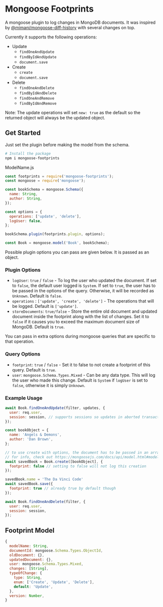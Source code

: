 # Mongoose Footprints

A mongoose plugin to log changes in MongoDB documents. It was inspired by [@mimani/mongoose-diff-history](https://github.com/mimani/mongoose-diff-history) with several changes on top.

Currently it supports the following operations:

- Update
  - `findOneAndUpdate`
  - `findByIdAndUpdate`
  - `document.save`
- Create
  - `create`
  - `document.save`
- Delete
  - `findOneAndDelete`
  - `findByIdAndDelete`
  - `findOneAndRemove`
  - `findByIdAndRemove`

Note: The update operations will set `new: true` as the default so the returned object will always be the updated object.

## Get Started

Just set the plugin before making the model from the schema.

```bash
# Install the package
npm i mongoose-footprints
```

ModelName.js

```js
const footprints = require('mongoose-footprints');
const mongoose = require('mongoose');

const bookSchema = mongoose.Schema({
  name: String,
  author: String,
});

const options = {
  operations: ['update', 'delete'],
  logUser: false,
};

bookSchema.plugin(footprints.plugin, options);

const Book = mongoose.model('Book', bookSchema);
```

Possible plugin options you can pass are given below. It is passed as an object.

### Plugin Options

- `logUser`: `true` / `false` - To log the user who updated the document. If set to `false`, the default user
  logged is `System`. If set to `true`, the user has to be passed in the options of the query. Otherwise, it will be recorded as `Unknown`. Default is `false`.
- `operations` : `['update', 'create', 'delete']` - The operations that will be logged. Default is `['update']`.
- `storeDocuments`: `true/false` - Store the entire old document and updated document inside the footprint along with the list of changes. Set it to `false` if it causes you to exceed the maximum document size of MongoDB. Default is `true`.

You can pass in extra options during mongoose queries that are specific to that operation.

### Query Options

- `footprint`: `true` / `false` - Set it to false to not create a footprint of this query. Default is `true`.
- `user`: `mongoose.Schema.Types.Mixed` - Can be any data type. This will log the user who made this change. Default is `System` if `logUser` is set to `false`, otherwise it is simply `Unknown`.

### Example Usage

```js
await Book.findOneAndUpdate(filter, updates, {
  user: req.user,
  session: session, // supports sessions so updates in aborted transactions won't be logged
});
```

```js
const bookObject = {
  name: 'Angels & Demons',
  author: 'Dan Brown',
};

// to use create with options, the document has to be passed in an array
// for info, check out https://mongoosejs.com/docs/api/model.html#model_Model-create
await savedBook = Book.create([bookObject], {
  footprint: false // setting to false will not log this creation
});

savedBook.name = 'The Da Vinci Code'
await savedBook.save({
  footprint: true // already true by default though
});
```

```js
await Book.findOneAndDelete(filter, {
  user: req.user,
  session: session,
});
```

## Footprint Model

```js
{
  modelName: String,
  documentId: mongoose.Schema.Types.ObjectId,
  oldDocument: {},
  updatedDocument: {},
  user: mongoose.Schema.Types.Mixed,
  changes: [String],
  typeOfChange: {
    type: String,
    enum: ['Create', 'Update', 'Delete'],
    default: 'Update',
  },
  version: Number,
}
```
